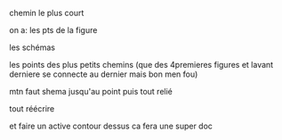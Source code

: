 chemin le plus court 

on a:
les pts de la figure

les schémas

les points des plus petits chemins (que des 4premieres figures et lavant derniere se connecte au dernier mais bon men fou)

mtn faut shema jusqu'au point puis tout relié 


tout réécrire

et faire un active contour dessus ca fera une super doc 
 



 































